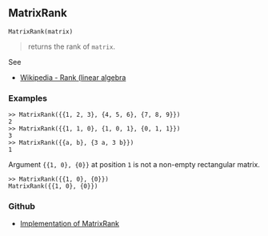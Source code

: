 ## MatrixRank

```
MatrixRank(matrix)
```

> returns the rank of `matrix`.
 
See
* [Wikipedia - Rank (linear algebra](https://en.wikipedia.org/wiki/Rank_%28linear_algebra%29)

### Examples

```
>> MatrixRank({{1, 2, 3}, {4, 5, 6}, {7, 8, 9}})
2
>> MatrixRank({{1, 1, 0}, {1, 0, 1}, {0, 1, 1}})
3
>> MatrixRank({{a, b}, {3 a, 3 b}})
1
```

Argument `{{1, 0}, {0}}` at position `1` is not a non-empty rectangular matrix.
```
>> MatrixRank({{1, 0}, {0}})
MatrixRank({{1, 0}, {0}})
```

### Github

* [Implementation of MatrixRank](https://github.com/axkr/symja_android_library/blob/master/symja_android_library/matheclipse-core/src/main/java/org/matheclipse/core/builtin/LinearAlgebra.java#L3107) 
